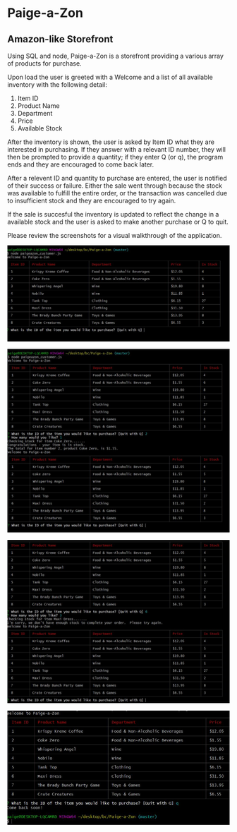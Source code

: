 # Paige-a-Zon
## Amazon-like Storefront

Using SQL and node, Paige-a-Zon is a storefront providing a various array of products for purchase.

Upon load the user is greeted with a Welcome and a list of all available inventory with the following detail:

1. Item ID
2. Product Name
3. Department
4. Price
5. Available Stock

After the inventory is shown, the user is asked by Item ID what they are interested in purchasing.  If they answer with a relevant ID number, they will then be prompted to provide a quantity; if they enter Q (or q), the program ends and they are encouraged to come back later.

After a relevent ID and quantity to purchase are entered, the user is notified of their success or failure.  Either the sale went through because the stock was available to fulfill the entire order, or the transaction was cancelled due to insufficient stock and they are encouraged to try again.

If the sale is succesful the inventory is updated to reflect the change in a available stock and the user is asked to make another purchase or Q to quit.

Please review the screenshots for a visual walkthrough of the application.

![Initial](/screenshots/initial.jpg)

![Success](/screenshots/success.jpg)

![Fail](/screenshots/fail.jpg)

![End](/screenshots/end.jpg)
